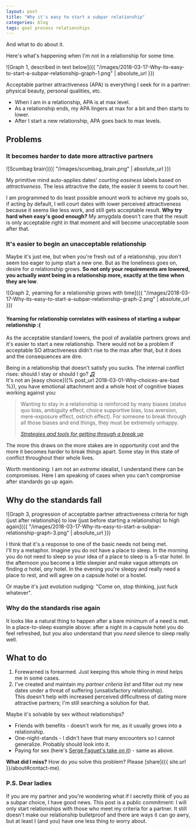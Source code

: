 ```yaml
---
layout: post
title: "Why it's easy to start a subpar relationship"
categories: blog
tags: goal process relationships
---
```


And what to do about it.  


Here's what's happening when I'm not in a relationship for some time.

![Graph 1, described in text below]({{ "/images/2018-03-17-Why-its-easy-to-start-a-subpar-relationship-graph-1.png" | absolute_url }})


Acceptable partner attractiveness (APA) is everything I seek for in a partner: physical beauty, personal qualities, etc.

* When I am in a relationship, APA is at max level.
* As a relationship ends, my APA lingers at max for a bit and then starts to lower.
* After I start a new relationship, APA goes back to max levels.


## Problems

### It becomes harder to date more attractive partners

![Scumbag brain]({{ "/images/scumbag_brain.png" | absolute_url }})

My primitive mind auto-applies dates' _courting easiness_ labels based on _attractiveness_. The less attractive the date, the easier it seems to court her.

I am programmed to do least possible amount work to achieve my goals so, if acting by default, I will court dates with lower perceived attractiveness because it seems like less work, and still gets acceptable result. **Why try hard when easy's good enough?** My amygdala doesn't care that the result is only acceptable right in that moment and will become unacceptable soon after that.  





### It's easier to begin an unacceptable relationship 


Maybe it's just me, but when you're fresh out of a relationship, you don't seem too eager to jump start a new one. But as the loneliness goes on, desire for _a_ relationship grows.
**So not only your requirements are lowered, you actually _want_ being in a relationship more, exactly at the time when they are low**.

![Graph 2, yearning for a relationship grows with time]({{ "/images/2018-03-17-Why-its-easy-to-start-a-subpar-relationship-graph-2.png" | absolute_url }})

#### Yearning for relationship correlates with easiness of starting a subpar relationship :( 


As the acceptable standard lowers, the pool of available partners grows and it's easier to start a new relationship.
There would not be a problem if acceptable SO attractiveness didn't rise to the max after that, but it does and the consequences are dire.

Being in a relationship that doesn't satisfy you sucks.
The internal conflict rises: should I stay or should I go? [♫](https://www.youtube.com/watch?v=BN1WwnEDWAM)  
It's not an [easy choice]({% post_url 2018-03-01-Why-choices-are-bad %}), you have emotional attachment and a whole host of cognitive biases working against you:

<blockquote>
  <p>
    Wanting to stay in a relationship is reinforced by many biases (status quo bias, ambiguity effect, choice supportive bias, loss aversion, mere-exposure effect, ostrich effect). For someone to break through all those biases and end things, they must be extremely unhappy.
  </p>
  <footer><cite><a href='http://lesswrong.com/lw/m78/strategies_and_tools_for_getting_through_a_break/'>Strategies and tools for getting through a break up</a></cite></footer>
</blockquote>

The more this draws on the more stakes are in opportunity cost and the more it becomes harder to break things apart. Some stay in this state of conflict throughout their whole lives.



Worth mentioning: I am not an _extreme_ idealist, I understand there can be compromises. Here I am speaking of cases when you can't compromise after standards go up again.


## Why do the standards fall
![Graph 3, progression of acceptable partner attractiveness criteria for high (just after relationship) to low (just before starting a relationship) to high again]({{ "/images/2018-03-17-Why-its-easy-to-start-a-subpar-relationship-graph-3.png" | absolute_url }})


I think that it's a response to one of the basic needs not being met.  
I'll try a metaphor. Imagine you do not have a place to sleep. In the morning you do not need to sleep so your idea of a place to sleep is a 5-star hotel. In the afternoon you become a little sleepier and make vague attempts on finding _a_ hotel, _any_ hotel. In the evening you're sleepy and really need a place to rest, and will agree on a capsule hotel or a hostel.  

Or maybe it's just evolution nudging: "Come on, stop thinking, just fuck whatever".


### Why do the standards rise again
It looks like a natural thing to happen after a bare minimum of a need is met.
In a place-to-sleep example above: after a night in a capsule hotel you do feel refreshed, but you also understand that you _need_ silence to sleep really well.


## What to do

1. Forewarned is forearmed. Just keeping this whole thing in mind helps me in some cases.  
1. I've created and maintain my _partner criteria list_ and filter out my new dates under a threat of suffering (unsatisfactory relationship).  
This doesn't help with increased perceived difficultness of dating more attractive partners; I'm still searching a solution for that.


Maybe it's solvable by sex without relationships?   

* Friends with benefits - doesn't work for me, as it usually grows into a relationship.  
* One-night-stands - I didn't have that many encounters so I cannot generalize. Probably should look into it. 
* Paying for sex (here's [Serge Faguet's take on it](https://hackernoon.com/biohack-your-intelligence-now-or-become-obsolete-97cdd15e395f)) - same as above.  


**What did I miss?** How do _you_ solve this problem? Please [share]({{ site.url }}/about#contact-me).



### P.S. Dear ladies

If you are my partner and you're wondering what if I secretly think of you as a subpar choice, I have good news.
This post is a public commitment: I will only start relationships with those who meet my criteria for a partner. It still doesn't make our relationship bulletproof and there are ways it can go awry, but at least I (and you) have one less thing to worry about.


